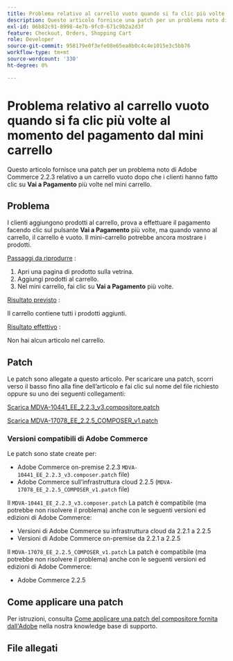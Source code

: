 ```yaml
---
title: Problema relativo al carrello vuoto quando si fa clic più volte al momento del pagamento dal mini carrello
description: Questo articolo fornisce una patch per un problema noto di Adobe Commerce 2.2.3 relativo a un carrello vuoto dopo che i clienti hanno fatto clic più volte su **Vai al pagamento** nel mini carrello.
exl-id: 06b82c91-8998-4e7b-9fc0-671c9b2a2d3f
feature: Checkout, Orders, Shopping Cart
role: Developer
source-git-commit: 958179e0f3efe08e65ea8b0c4c4e1015e3c5bb76
workflow-type: tm+mt
source-wordcount: '330'
ht-degree: 0%

---
```


# Problema relativo al carrello vuoto quando si fa clic più volte al momento del pagamento dal mini carrello

Questo articolo fornisce una patch per un problema noto di Adobe Commerce 2.2.3 relativo a un carrello vuoto dopo che i clienti hanno fatto clic su **Vai a Pagamento** più volte nel mini carrello.

## Problema

I clienti aggiungono prodotti al carrello, prova a effettuare il pagamento facendo clic sul pulsante **Vai a Pagamento** più volte, ma quando vanno al carrello, il carrello è vuoto. Il mini-carrello potrebbe ancora mostrare i prodotti.

<u>Passaggi da riprodurre</u> :

1. Apri una pagina di prodotto sulla vetrina.
1. Aggiungi prodotti al carrello.
1. Nel mini carrello, fai clic su **Vai a Pagamento** più volte.

<u>Risultato previsto</u> :

Il carrello contiene tutti i prodotti aggiunti.

<u>Risultato effettivo</u> :

Non hai alcun articolo nel carrello.

## Patch

Le patch sono allegate a questo articolo. Per scaricare una patch, scorri verso il basso fino alla fine dell’articolo e fai clic sul nome del file richiesto oppure su uno dei seguenti collegamenti:

[Scarica MDVA-10441\_EE\_2.2.3\_v3.compositore.patch](assets/MDVA-10441_EE_2.2.3_v3.composer.patch.zip)

[Scarica MDVA-17078\_EE\_2.2.5\_COMPOSER\_v1.patch](assets/MDVA-17078_EE_2.2.5_COMPOSER_v1.patch.zip)

### Versioni compatibili di Adobe Commerce

Le patch sono state create per:

* Adobe Commerce on-premise 2.2.3 `MDVA-10441_EE_2.2.3_v3.composer.patch` file)
* Adobe Commerce sull’infrastruttura cloud 2.2.5 (`MDVA-17078_EE_2.2.5_COMPOSER_v1.patch` file)

Il `MDVA-10441_EE_2.2.3_v3.composer.patch` La patch è compatibile (ma potrebbe non risolvere il problema) anche con le seguenti versioni ed edizioni di Adobe Commerce:

* Versioni di Adobe Commerce su infrastruttura cloud da 2.2.1 a 2.2.5
* Versioni di Adobe Commerce on-premise da 2.2.1 a 2.2.5

Il `MDVA-17078_EE_2.2.5_COMPOSER_v1.patch` La patch è compatibile (ma potrebbe non risolvere il problema) anche con le seguenti versioni ed edizioni di Adobe Commerce:

* Adobe Commerce 2.2.5

## Come applicare una patch

Per istruzioni, consulta [Come applicare una patch del compositore fornita dall&#39;Adobe](/help/how-to/general/how-to-apply-a-composer-patch-provided-by-magento.md) nella nostra knowledge base di supporto.

## File allegati
